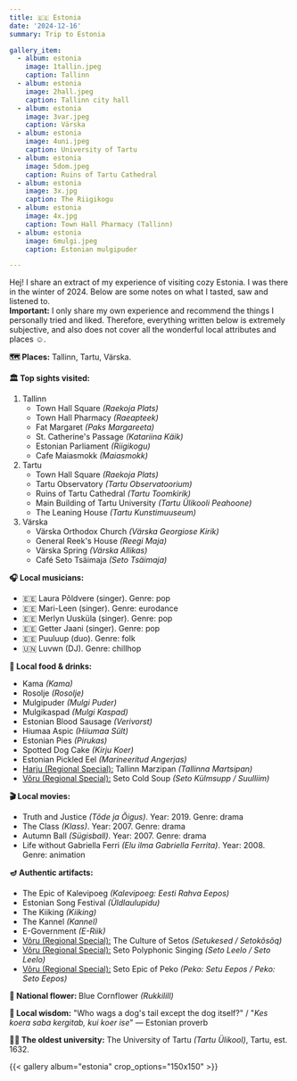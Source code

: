 ```yaml
---
title: 🇪🇪 Estonia
date: '2024-12-16'
summary: Trip to Estonia

gallery_item:
  - album: estonia
    image: 1tallin.jpeg
    caption: Tallinn
  - album: estonia
    image: 2hall.jpeg
    caption: Tallinn city hall
  - album: estonia
    image: 3var.jpeg
    caption: Värska
  - album: estonia
    image: 4uni.jpeg
    caption: University of Tartu
  - album: estonia
    image: 5dom.jpeg
    caption: Ruins of Tartu Cathedral
  - album: estonia
    image: 3x.jpg
    caption: The Riigikogu
  - album: estonia
    image: 4x.jpg
    caption: Town Hall Pharmacy (Tallinn)
  - album: estonia
    image: 6mulgi.jpeg
    caption: Estonian mulgipuder

---
```

Hej! I share an extract of my experience of visiting cozy Estonia. I was there in the winter of 2024. Below are some notes on what I tasted, saw and listened to.<br>
<b>Important:</b> I only share my own experience and recommend the things I personally tried and liked. Therefore, everything written below is extremely subjective, and also does not cover all the wonderful local attributes and places ☺️.

<b>🗺 Places:</b> Tallinn, Tartu, Värska.<br>

<b>🏛 Top sights visited: </b>
1. Tallinn
    - Town Hall Square <i>(Raekoja Plats)</i>
    - Town Hall Pharmacy <i>(Raeapteek)</i>
    - Fat Margaret <i>(Paks Margareeta)</i>
    - St. Catherine's Passage <i>(Katariina Käik)</i>
    - Estonian Parliament <i>(Riigikogu)</i>
    - Cafe Maiasmokk <i>(Maiasmokk)</i>
2. Tartu
    - Town Hall Square <i>(Raekoja Plats)</i>
    - Tartu Observatory <i>(Tartu Observatoorium)</i>
    - Ruins of Tartu Cathedral <i>(Tartu Toomkirik)</i>
    - Main Building of Tartu University <i>(Tartu Ülikooli Peahoone)</i>
    - The Leaning House <i>(Tartu Kunstimuuseum)</i>
3. Värska
    - Värska Orthodox Church <i>(Värska Georgiose Kirik)</i>
    - General Reek's House <i>(Reegi Maja)</i>
    - Värska Spring <i>(Värska Allikas)</i>
    - Café Seto Tsäimaja <i>(Seto Tsäimaja)</i>
  

<b>🎧 Local musicians: </b>
- 🇪🇪 Laura Põldvere (singer). Genre: pop
- 🇪🇪 Mari-Leen (singer). Genre: eurodance
- 🇪🇪 Merlyn Uusküla (singer). Genre: pop
- 🇪🇪 Getter Jaani (singer). Genre: pop
- 🇪🇪 Puuluup (duo). Genre: folk
- 🇺🇳 Luvwn (DJ). Genre: chillhop


<b>🥘 Local food & drinks: </b>
- Kama <i>(Kama)</i>
- Rosolje <i>(Rosolje)</i>
- Mulgipuder <i>(Mulgi Puder)</i>
- Mulgikaspad <i>(Mulgi Kaspad)</i>
- Estonian Blood Sausage <i>(Verivorst)</i>
- Hiumaa Aspic <i>(Hiiumaa Sült)</i>
- Estonian Pies <i>(Pirukas)</i>
- Spotted Dog Cake <i>(Kirju Koer)</i>
- Estonian Pickled Eel <i>(Marineeritud Angerjas)</i>
- <u>Harju (Regional Special):</u> Tallinn Marzipan <i>(Tallinna Martsipan)</i>
- <u>Võru (Regional Special):</u> Seto Cold Soup <i>(Seto Külmsupp / Suulliim)</i>


<b>🎬 Local movies:</b>
- Truth and Justice <i>(Tõde ja Õigus)</i>. Year: 2019. Genre: drama
- The Class <i>(Klass)</i>. Year: 2007. Genre: drama
- Autumn Ball <i>(Sügisball)</i>. Year: 2007. Genre: drama
- Life without Gabriella Ferri <i>(Elu ilma Gabriella Ferrita)</i>. Year: 2008. Genre: animation


<b>🪔 Authentic artifacts:</b>
- The Epic of Kalevipoeg <i>(Kalevipoeg: Eesti Rahva Eepos)</i>
- Estonian Song Festival <i>(Üldlaulupidu)</i> 
- The Kiiking <i>(Kiiking)</i>
- The Kannel <i>(Kannel)</i>
- E-Government <i>(E-Riik)</i>
- <u>Võru (Regional Special):</u> The Culture of Setos <i>(Setukesed / Setokõsõq)</i>
- <u>Võru (Regional Special):</u> Seto Polyphonic Singing <i>(Seto Leelo / Seto Leelo)</i>
- <u>Võru (Regional Special):</u> Seto Epic of Peko <i>(Peko: Setu Eepos / Peko: Seto Eepos)</i>


<b>💐 National flower: </b> Blue Cornflower <i>(Rukkilill)</i>


<b>🦉 Local wisdom:</b> "Who wags a dog's tail except the dog itself?"  / "<i>Kes koera saba kergitab, kui koer ise</i>" — Estonian proverb


<b>👨‍🎓 The oldest university:</b> The University of Tartu <i>(Tartu Ülikool)</i>, Tartu, est. 1632. 

{{< gallery album="estonia" crop_options="150x150" >}}
   

